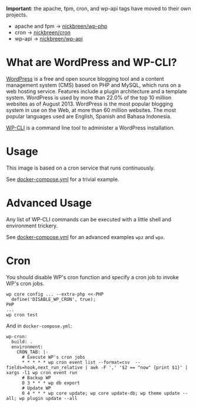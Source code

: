 
**Important**: the apache, fpm, cron, and wp-api tags have moved to their own projects.

- apache and fpm -> [nickbreen/wp-php](nickbreen/wp-php)
- cron -> [nickbreen/cron](nickbreen/cron)
- wp-api -> [nickbreen/wp-api](nickbreen/wp-api)

# What are WordPress and WP-CLI?

[WordPress] is a free and open source blogging tool and a content management system (CMS) based on PHP and MySQL, which runs on a web hosting service. Features include a plugin architecture and a template system. WordPress is used by more than 22.0% of the top 10 million websites as of August 2013. WordPress is the most popular blogging system in use on the Web, at more than 60 million websites. The most popular languages used are English, Spanish and Bahasa Indonesia.

[WP-CLI] is a command line tool to administer a WordPress installation.

[WordPress]: https://wordpress.org "Blog Tool, Publishing Platform, and CMS"
[WP-CLI]: http://wp-cli.org "A command line interface for WordPress"

# Usage

This image is based on a cron service that runs continuously.

See [docker-compose.yml](./docker-compose.yml) for a trivial example.

# Advanced Usage

Any list of WP-CLI commands can be executed with a little shell and environment trickery.

See [docker-compose.yml](./docker-compose.yml) for an advanced examples ```wpz``` and ```wpx```.

# Cron

You should disable WP's cron function and specify a cron job to invoke WP's cron jobs.

    wp core config ... --extra-php <<-PHP    
      define('DISABLE_WP_CRON', true);
    PHP
    ...
    wp cron test

And in ```docker-compose.yml```:

    wp-cron:
      build: .
      environment:
        CRON_TAB: |-
          # Execute WP's cron jobs
          * * * * * wp cron event list --format=csv  --fields=hook,next_run_relative | awk -F ',' '$2 == "now" {print $1}' | xargs -l1 wp cron event run
          # Backup WP
          0 3 * * * wp db export 
          # Update WP
          0 4 * * * wp core update; wp core update-db; wp theme update --all; wp plugin update --all
